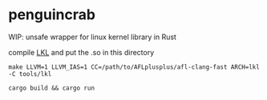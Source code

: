 # penguincrab

WIP: unsafe wrapper for linux kernel library in Rust

compile [LKL](https://github.com/lkl/linux.git) and put the .so in this directory
``` 
make LLVM=1 LLVM_IAS=1 CC=/path/to/AFLplusplus/afl-clang-fast ARCH=lkl -C tools/lkl
```

```
cargo build && cargo run
```

